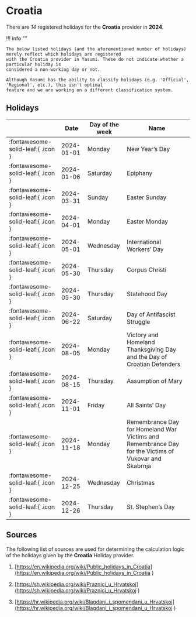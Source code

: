 # Croatia

There are _14_ registered holidays for the **Croatia** provider in **2024**.

!!! info ""

    The below listed holidays (and the aforementioned number of holidays) merely reflect which holidays are registered
    with the Croatia provider in Yasumi. These do not indicate whether a particular holiday is
    considered a non-working day or not.

    Although Yasumi has the ability to classify holidays (e.g. 'Official', 'Regional', etc.), this isn't optimal
    feature and we are working on a different classification system.

## Holidays

|     | Date | Day of the week | Name |
| --- | ---- | --------------- | ---- |
| :fontawesome-solid-leaf:{ .icon } | 2024-01-01 | Monday | New Year’s Day |
| :fontawesome-solid-leaf:{ .icon } | 2024-01-06 | Saturday | Epiphany |
| :fontawesome-solid-leaf:{ .icon } | 2024-03-31 | Sunday | Easter Sunday |
| :fontawesome-solid-leaf:{ .icon } | 2024-04-01 | Monday | Easter Monday |
| :fontawesome-solid-leaf:{ .icon } | 2024-05-01 | Wednesday | International Workers’ Day |
| :fontawesome-solid-leaf:{ .icon } | 2024-05-30 | Thursday | Corpus Christi |
| :fontawesome-solid-leaf:{ .icon } | 2024-05-30 | Thursday | Statehood Day |
| :fontawesome-solid-leaf:{ .icon } | 2024-06-22 | Saturday | Day of Antifascist Struggle |
| :fontawesome-solid-leaf:{ .icon } | 2024-08-05 | Monday | Victory and Homeland Thanksgiving Day and the Day of Croatian Defenders |
| :fontawesome-solid-leaf:{ .icon } | 2024-08-15 | Thursday | Assumption of Mary |
| :fontawesome-solid-leaf:{ .icon } | 2024-11-01 | Friday | All Saints’ Day |
| :fontawesome-solid-leaf:{ .icon } | 2024-11-18 | Monday | Remembrance Day for Homeland War Victims and Remembrance Day for the Victims of Vukovar and Skabrnja |
| :fontawesome-solid-leaf:{ .icon } | 2024-12-25 | Wednesday | Christmas |
| :fontawesome-solid-leaf:{ .icon } | 2024-12-26 | Thursday | St. Stephen’s Day |

## Sources

The following list of sources are used for determining the calculation logic of
the holidays given by the **Croatia** Holiday provider.


1. [https://en.wikipedia.org/wiki/Public_holidays_in_Croatia](https://en.wikipedia.org/wiki/Public_holidays_in_Croatia )
   
1. [https://sh.wikipedia.org/wiki/Praznici_u_Hrvatskoj](https://sh.wikipedia.org/wiki/Praznici_u_Hrvatskoj )
   
1. [https://hr.wikipedia.org/wiki/Blagdani_i_spomendani_u_Hrvatskoj](https://hr.wikipedia.org/wiki/Blagdani_i_spomendani_u_Hrvatskoj )
   